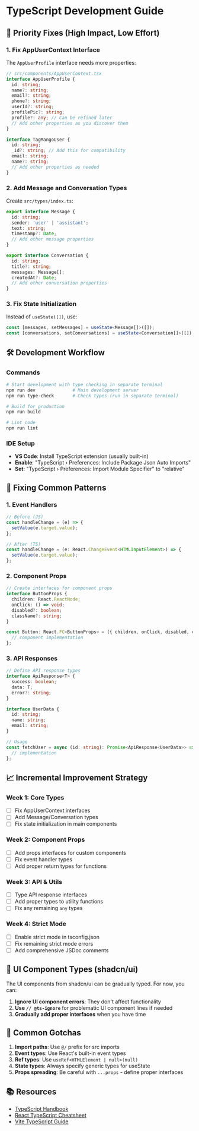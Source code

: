 # TypeScript Development Guide

## 🎯 Priority Fixes (High Impact, Low Effort)

### 1. Fix AppUserContext Interface
The `AppUserProfile` interface needs more properties:

```typescript
// src/components/AppUserContext.tsx
interface AppUserProfile {
  id: string;
  name?: string;
  email?: string;
  phone?: string;
  userId?: string;
  profilePic?: string;
  profile?: any; // Can be refined later
  // Add other properties as you discover them
}

interface TagMangoUser {
  id: string;
  _id?: string; // Add this for compatibility
  email: string;
  name?: string;
  // Add other properties as needed
}
```

### 2. Add Message and Conversation Types
Create `src/types/index.ts`:

```typescript
export interface Message {
  id: string;
  sender: 'user' | 'assistant';
  text: string;
  timestamp?: Date;
  // Add other message properties
}

export interface Conversation {
  id: string;
  title?: string;
  messages: Message[];
  createdAt?: Date;
  // Add other conversation properties
}
```

### 3. Fix State Initialization
Instead of `useState([])`, use:

```typescript
const [messages, setMessages] = useState<Message[]>([]);
const [conversations, setConversations] = useState<Conversation[]>([]);
```

## 🛠️ Development Workflow

### Commands
```bash
# Start development with type checking in separate terminal
npm run dev              # Main development server
npm run type-check       # Check types (run in separate terminal)

# Build for production
npm run build

# Lint code
npm run lint
```

### IDE Setup
- **VS Code**: Install TypeScript extension (usually built-in)
- **Enable**: "TypeScript › Preferences: Include Package Json Auto Imports"
- **Set**: "TypeScript › Preferences: Import Module Specifier" to "relative"

## 🔧 Fixing Common Patterns

### 1. Event Handlers
```typescript
// Before (JS)
const handleChange = (e) => {
  setValue(e.target.value);
};

// After (TS)
const handleChange = (e: React.ChangeEvent<HTMLInputElement>) => {
  setValue(e.target.value);
};
```

### 2. Component Props
```typescript
// Create interfaces for component props
interface ButtonProps {
  children: React.ReactNode;
  onClick: () => void;
  disabled?: boolean;
  className?: string;
}

const Button: React.FC<ButtonProps> = ({ children, onClick, disabled, className }) => {
  // component implementation
};
```

### 3. API Responses
```typescript
// Define API response types
interface ApiResponse<T> {
  success: boolean;
  data: T;
  error?: string;
}

interface UserData {
  id: string;
  name: string;
  email: string;
}

// Usage
const fetchUser = async (id: string): Promise<ApiResponse<UserData>> => {
  // implementation
};
```

## 📈 Incremental Improvement Strategy

### Week 1: Core Types
- [ ] Fix AppUserContext interfaces
- [ ] Add Message/Conversation types
- [ ] Fix state initialization in main components

### Week 2: Component Props
- [ ] Add props interfaces for custom components
- [ ] Fix event handler types
- [ ] Add proper return types for functions

### Week 3: API & Utils
- [ ] Type API response interfaces
- [ ] Add proper types to utility functions
- [ ] Fix any remaining `any` types

### Week 4: Strict Mode
- [ ] Enable strict mode in tsconfig.json
- [ ] Fix remaining strict mode errors
- [ ] Add comprehensive JSDoc comments

## 🎨 UI Component Types (shadcn/ui)

The UI components from shadcn/ui can be gradually typed. For now, you can:

1. **Ignore UI component errors**: They don't affect functionality
2. **Use `// @ts-ignore`** for problematic UI component lines if needed
3. **Gradually add proper interfaces** when you have time

## 🚨 Common Gotchas

1. **Import paths**: Use `@/` prefix for src imports
2. **Event types**: Use React's built-in event types
3. **Ref types**: Use `useRef<HTMLElement | null>(null)`
4. **State types**: Always specify generic types for useState
5. **Props spreading**: Be careful with `...props` - define proper interfaces

## 📚 Resources

- [TypeScript Handbook](https://www.typescriptlang.org/docs/)
- [React TypeScript Cheatsheet](https://react-typescript-cheatsheet.netlify.app/)
- [Vite TypeScript Guide](https://vitejs.dev/guide/features.html#typescript)
